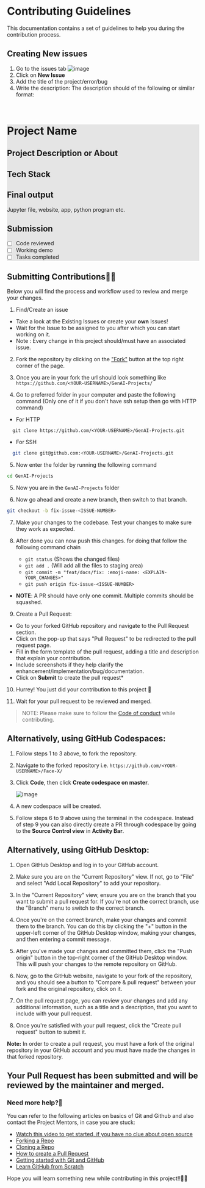 # Contributing Guidelines

This documentation contains a set of guidelines to help you during the contribution process.

## Creating New issues
1. Go to the issues tab ![image](https://github.com/yagyesh-bobde/GenAI-Projects/assets/90238742/1a0380f8-8248-4f2e-a8e0-a0e987184e32)
2. Click on **New Issue**
3. Add the title of the project/error/bug
4. Write the description: The description should of the following or similar format:
<br/>

<div style="background: #e5e5e5">

# Project Name

## Project Description or About

## Tech Stack

## Final output
Jupyter file, website, app, python program etc.

## Submission
- [ ] Code reviewed
- [ ] Working demo
- [ ] Tasks completed

</div>


## Submitting Contributions👩‍📈

Below you will find the process and workflow used to review and merge your changes.

1. Find/Create an issue

- Take a look at the Existing Issues or create your **own** Issues!
- Wait for the Issue to be assigned to you after which you can start working on it.
- Note : Every change in this project should/must have an associated issue.


2. Fork the repository by clicking on the ["Fork"](https://github.com/yagyesh-bobde/GenAI-Projects/fork) button at the top right corner of the page.


3. Once you are in your fork the url should look something like
`https://github.com/<YOUR-USERNAME>/GenAI-Projects/`

4. Go to preferred folder in your computer and paste the following command (Only one of it if you don't have ssh setup then go with HTTP command)
- For HTTP
 ```
   git clone https://github.com/<YOUR-USERNAME>/GenAI-Projects.git
 ```
- For SSH
 ```bash
   git clone git@github.com:<YOUR-USERNAME>/GenAI-Projects.git
 ```

5. Now enter the folder by running the following command
```bash
cd GenAI-Projects
```

5. Now you are in the `GenAI-Projects` folder

6. Now go ahead and create a new branch, then switch to that branch.
```bash
git checkout -b fix-issue-<ISSUE-NUMBER>
```

7.  Make your changes to the codebase. Test your changes to make sure they work as expected.

8. After done you can now push this changes. for doing that follow the following command chain
   - `git status` (Shows the changed files)
   - `git add .` (Will add all the files to staging area)
   - `git commit -m "feat/docs/fix: :emoji-name: <EXPLAIN-YOUR_CHANGES>"`
   - `git push origin fix-issue-<ISSUE-NUMBER>`

- **NOTE**: A PR should have only one commit. Multiple commits should be squashed.

9.  Create a Pull Request:
- Go to your forked GitHub repository and navigate to the Pull Request section.
- Click on the pop-up that says "Pull Request" to be redirected to the pull request page.
- Fill in the form template of the pull request, adding a title and description that explain your contribution.
- Include screenshots if they help clarify the enhancement/implementation/bug/documentation.
- Click on **Submit** to create the pull request*

10. Hurrey! You just did your contribution to this project 🎉

11. Wait for your pull request to be reviewed and merged.

>NOTE: Please make sure to follow the [Code of conduct](https://github.com/yagyesh-bobde/GenAI-Projects/blob/main/CODE_OF_CONDUCT.md) while contributing.


## Alternatively, using GitHub Codespaces:

1. Follow steps 1 to 3 above, to fork the repository.
2. Navigate to the forked repository i.e. `https://github.com/<YOUR-USERNAME>/Face-X/` 
3. Click **Code**, then click **Create codespace on master**.

    ![image](https://github.com/yagyesh-bobde/GenAI-Projects/assets/90238742/e1beb4bb-b318-44dc-95f4-98cdc01930dc)


4. A new codespace will be created. 
5. Follow steps 6 to 9 above using the terminal in the codespace. Instead of step 9 you can also directly create a PR through codespace by going to the **Source Control view** in **Activity Bar**.
  


## Alternatively, using GitHub Desktop: 
1. Open GitHub Desktop and log in to your GitHub account.

2. Make sure you are on the "Current Repository" view. If not, go to "File" and select "Add Local Repository" to add your repository.

3. In the "Current Repository" view, ensure you are on the branch that you want to submit a pull request for. If you're not on the correct branch, use the "Branch" menu to switch to the correct branch.

4. Once you're on the correct branch, make your changes and commit them to the branch. You can do this by clicking the "+" button in the upper-left corner of the GitHub Desktop window, making your changes, and then entering a commit message.

5. After you've made your changes and committed them, click the "Push origin" button in the top-right corner of the GitHub Desktop window. This will push your changes to the remote repository on GitHub.

6. Now, go to the GitHub website, navigate to your fork of the repository, and you should see a button to "Compare & pull request" between your fork and the original repository, click on it.

7. On the pull request page, you can review your changes and add any additional information, such as a title and a description, that you want to include with your pull request.

8. Once you're satisfied with your pull request, click the "Create pull request" button to submit it.

**Note:** In order to create a pull request, you must have a fork of the original repository in your GitHub account and you must have made the changes in that forked repository.


## Your Pull Request has been submitted and will be reviewed by the maintainer and merged.



### Need more help?🤔

You can refer to the following articles on basics of Git and Github and also contact the Project Mentors,
in case you are stuck:

- [Watch this video to get started, if you have no clue about open source](https://youtu.be/SYtPC9tHYyQ)
- [Forking a Repo](https://help.github.com/en/github/getting-started-with-github/fork-a-repo)
- [Cloning a Repo](https://help.github.com/en/desktop/contributing-to-projects/creating-a-pull-request)
- [How to create a Pull Request](https://opensource.com/article/19/7/create-pull-request-github)
- [Getting started with Git and GitHub](https://towardsdatascience.com/getting-started-with-git-and-github-6fcd0f2d4ac6)
- [Learn GitHub from Scratch](https://lab.github.com/githubtraining/introduction-to-github)


Hope you will learn something new while contributing in this project!!🚀🚀
